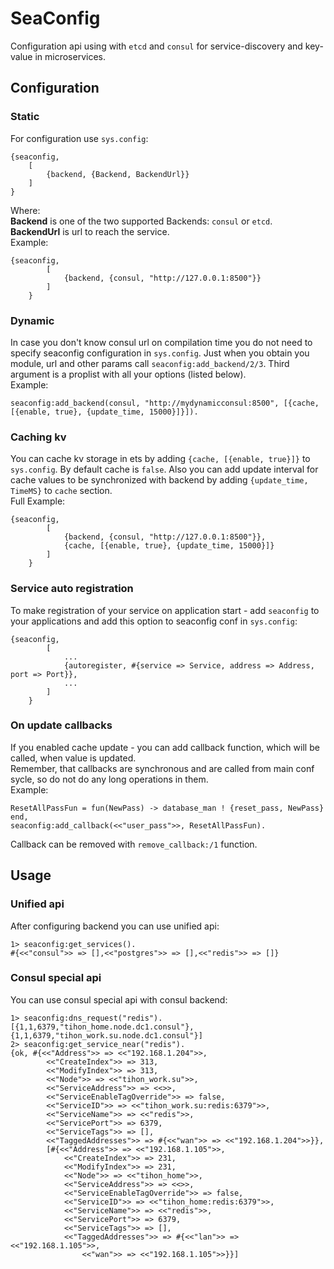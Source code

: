 # SeaConfig
Configuration api using with `etcd` and `consul` for service-discovery and
key-value in microservices.

## Configuration
### Static
For configuration use `sys.config`:

    {seaconfig, 
        [
            {backend, {Backend, BackendUrl}}
        ]
    }
Where:  
__Backend__ is one of the two supported Backends: `consul` or `etcd`.  
__BackendUrl__ is url to reach the service.  
Example:

    {seaconfig, 
            [
                {backend, {consul, "http://127.0.0.1:8500"}}
            ]
        }
### Dynamic
In case you don't know consul url on compilation time you do not need to specify seaconfig 
configuration in `sys.config`. Just when you obtain you module, url and other params call 
`seaconfig:add_backend/2/3`. Third argument is a proplist with all your options (listed below).  
Example:  

    seaconfig:add_backend(consul, "http://mydynamicconsul:8500", [{cache, [{enable, true}, {update_time, 15000}]}]).
### Caching kv
You can cache kv storage in ets by adding `{cache, [{enable, true}]}` to 
`sys.config`. By default cache is `false`. Also you can add update interval
for cache values to be synchronized with backend by adding 
`{update_time, TimeMS}` to `cache` section.  
Full Example:

    {seaconfig, 
            [
                {backend, {consul, "http://127.0.0.1:8500"}},
                {cache, [{enable, true}, {update_time, 15000}]}
            ]
        }
### Service auto registration
To make registration of your service on application start - add `seaconfig` to
your applications and add this option to seaconfig conf in `sys.config`:

    {seaconfig, 
            [
                ...
                {autoregister, #{service => Service, address => Address, port => Port}},
                ...
            ]
        }
### On update callbacks
If you enabled cache update - you can add callback function, which will 
be called, when value is updated.  
Remember, that callbacks are synchronous and are called from main conf sycle,
so do not do any long operations in them.  
Example:
    
    ResetAllPassFun = fun(NewPass) -> database_man ! {reset_pass, NewPass} end, 
    seaconfig:add_callback(<<"user_pass">>, ResetAllPassFun).
Callback can be removed with `remove_callback:/1` function.

## Usage
### Unified api
After configuring backend you can use unified api:

    1> seaconfig:get_services().
    #{<<"consul">> => [],<<"postgres">> => [],<<"redis">> => []}

### Consul special api
You can use consul special api with consul backend:

    1> seaconfig:dns_request("redis").
    [{1,1,6379,"tihon_home.node.dc1.consul"},
    {1,1,6379,"tihon_work.su.node.dc1.consul"}]
    2> seaconfig:get_service_near("redis").
    {ok, #{<<"Address">> => <<"192.168.1.204">>,
            <<"CreateIndex">> => 313,
            <<"ModifyIndex">> => 313,
            <<"Node">> => <<"tihon_work.su">>,
            <<"ServiceAddress">> => <<>>,
            <<"ServiceEnableTagOverride">> => false,
            <<"ServiceID">> => <<"tihon_work.su:redis:6379">>,
            <<"ServiceName">> => <<"redis">>,
            <<"ServicePort">> => 6379,
            <<"ServiceTags">> => [],
            <<"TaggedAddresses">> => #{<<"wan">> => <<"192.168.1.204">>}}, 
            [#{<<"Address">> => <<"192.168.1.105">>,
                <<"CreateIndex">> => 231,
                <<"ModifyIndex">> => 231,
                <<"Node">> => <<"tihon_home">>,
                <<"ServiceAddress">> => <<>>,
                <<"ServiceEnableTagOverride">> => false,
                <<"ServiceID">> => <<"tihon_home:redis:6379">>,
                <<"ServiceName">> => <<"redis">>,
                <<"ServicePort">> => 6379,
                <<"ServiceTags">> => [],
                <<"TaggedAddresses">> => #{<<"lan">> => <<"192.168.1.105">>,
                    <<"wan">> => <<"192.168.1.105">>}}]
